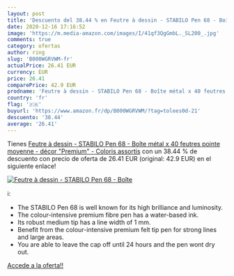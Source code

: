 ```yaml
---
layout: post
title: 'Descuento del 38.44 % en Feutre à dessin - STABILO Pen 68 - Boîte'
date: 2020-12-16 17:16:52
image: 'https://m.media-amazon.com/images/I/41qf3QgGmbL._SL200_.jpg'
comments: true
category: ofertas
author: ring
slug: 'B000WGRVWM-fr'
actualPrice: 26.41 EUR
currency: EUR
price: 26.41
comparePrice: 42.9 EUR
prodname: 'Feutre à dessin - STABILO Pen 68 - Boîte métal x 40 feutres pointe moyenne - décor "Premium" - Coloris assortis'
country: 'fr'
flag: '🇫🇷'
buyurl: 'https://www.amazon.fr/dp/B000WGRVWM/?tag=tolees0d-21'
descuento: '38.44'
average: '26.41'
---
```


Tienes [Feutre à dessin - STABILO Pen 68 - Boîte métal x 40 feutres pointe moyenne - décor "Premium" - Coloris assortis](https://www.amazon.fr/dp/B000WGRVWM/?tag=tolees0d-21) con un 38.44 % de descuento con precio de oferta de 26.41 EUR (original: 42.9 EUR) en el siguiente enlace!

[![Feutre à dessin - STABILO Pen 68 - Boîte](https://m.media-amazon.com/images/I/41qf3QgGmbL._SL200_.jpg)](https://www.amazon.fr/dp/B000WGRVWM/?tag=tolees0d-21)

ℹ️:

- The STABILO Pen 68 is well known for its high brilliance and luminosity.
- The colour-intensive premium fibre pen has a water-based ink.
- Its robust medium tip has a line width of 1 mm.
- Benefit from the colour-intensive premium felt tip pen for strong lines and large areas.
- You are able to leave the cap off until 24 hours and the pen wont dry out.

[Accede a la oferta!!](https://www.amazon.fr/dp/B000WGRVWM/?tag=tolees0d-21)
